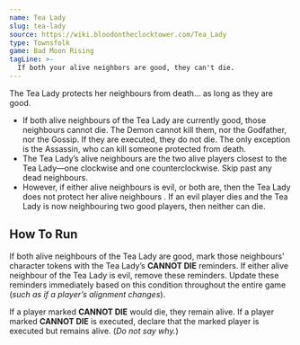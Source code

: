 ```yaml
---
name: Tea Lady
slug: tea-lady
source: https://wiki.bloodontheclocktower.com/Tea_Lady
type: Townsfolk
game: Bad Moon Rising
tagLine: >-
  If both your alive neighbors are good, they can't die.
---
```


The Tea Lady protects her neighbours from death... as long as they are
good.

- If both alive neighbours of the Tea Lady are currently good, those
  neighbours cannot die. The Demon cannot kill them, nor the Godfather,
  nor the Gossip. If they are executed, they do not die. The only
  exception is the Assassin, who can kill someone protected from death.
- The Tea Lady’s alive neighbours are the two alive players closest to
  the Tea Lady—one clockwise and one counterclockwise. Skip past any
  dead neighbours.
- However, if either alive neighbours is evil, or both are, then the Tea
  Lady does not protect her alive neighbours . If an evil player dies
  and the Tea Lady is now neighbouring two good players, then neither
  can die.

## How To Run

If both alive neighbours of the Tea Lady are good, mark those
neighbours’ character tokens with the Tea Lady’s **CANNOT DIE**
reminders. If either alive neighbour of the Tea Lady is evil, remove
these reminders. Update these reminders immediately based on this
condition throughout the entire game (_such as if a player’s alignment
changes_).

If a player marked **CANNOT DIE** would die, they remain alive. If a
player marked **CANNOT DIE** is executed, declare that the marked player
is executed but remains alive. (_Do not say why._)
